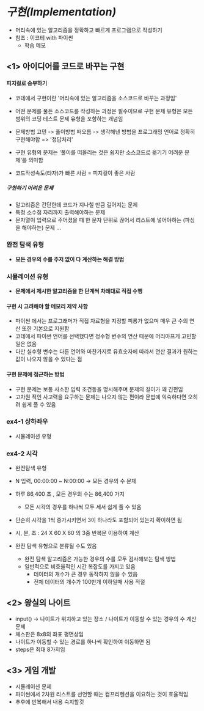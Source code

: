 # _구현(Implementation)_

- 머리속에 있는 알고리즘을 정확하고 빠르게 프로그램으로 작성하기
- 참조 : 이코테 with 파이썬
  - 학습 메모

## <1> 아이디어를 코드로 바꾸는 구현

#### 피지컬로 승부하기

- 코테에서 구현이란 '머리속에 있는 알고리즘을 소스코드로 바꾸는 과정임'
- 어떤 문제를 풀든 소스코드를 작성하는 과정은 필수이므로 구현 문제 유형은 모든 범위의 코딩 테스트 문제 유형을 포함하는 개념임

- 문제방법 고민 -> 풀이방법 떠오름 -> 생각해낸 방법을 프로그래밍 언어로 정확히 구현해야함 => '정답처리'
- 구현 유형의 문제는 '풀이를 떠올리는 것은 쉽지만 소스코드로 옮기기 어려운 문제'를 의미함
- 코드작성속도(타자)가 빠른 사람 = 피지컬이 좋은 사람

##### <b>구현하기 어려운 문제</b>

- 알고리즘은 간단한데 코드가 지나칠 만큼 길어지는 문제
- 특정 소수점 자리까지 출력해야하는 문제
- 문자열이 입력으로 주어졌을 때 한 문자 단위로 끊어서 리스트에 넣어야하는 (파싱을 해야하는) 문제
  ...

### 완전 탐색 유형

- <b>모든 경우의 수를 주저 없이 다 계산하는 해결 방법</b>

### 시뮬레이션 유형

- <b>문제에서 제시한 알고리즘을 한 단계씩 차례대로 직접 수행</b>

#### 구현 시 고려해야 할 메모리 제약 사항

- 파이썬 에서는 프로그래머가 직접 자료형을 지정할 피룡가 없으며 매우 큰 수의 연산 또한 기본으로 지원함
- 코테에서 파이썬 언어를 선택했다면 정수형 변수의 연산 때문에 머리아프게 고민할 일은 없음
- 다만 실수형 변수는 다른 언어와 마찬가지로 유효숫자에 따라서 연산 결과가 원하는 값이 나오지 않을 수 있다는 점

#### 구현 문제에 접근하는 방법

- 구현 문제는 보통 사소한 입력 조건등을 명시해주며 문제의 길이가 꽤 긴편임
- 고차원 적인 사고력을 요구하는 문제는 나오지 않는 편이라 문법에 익숙하다면 오히려 쉽게 풀 수 있음

### ex4-1 상하좌우

- 시뮬레이션 유형

### ex4-2 시각

- 완전탐색 유형

- N 입력, 00:00:00 ~ N:00:00 -> 모든 경우의 수 문제
- 하루 86,400 초 , 모든 경우의 수는 86,400 가지
  - 모든 시각의 경우를 하나씩 모두 세서 쉽게 풀 수 있음
- 단순히 시각을 1씩 증가시키면서 3이 하나라도 포함되어 있는지 확이하면 됨
- 시, 분, 초 : 24 X 60 X 60 의 3중 반복문 이용하여 계산
- 완전 탐색 유형으로 분류될 수도 있음
  - 완전 탐색 알고리즘은 가능한 경우의 수를 모두 검사해보는 탐색 방법
  - 일반적으로 비효율적인 시간 복잡도를 가지고 있음
    - 데이터의 개수가 큰 경우 동작하지 않을 수 있음
    - 전체 데이터의 개수가 100만개 이하일때 사용 적절

## <2> 왕실의 나이트

- input() -> 나이트가 위치하고 있는 장소 / 나이트가 이동할 수 있는 경우의 수 계산 문제
- 체스판은 8x8의 좌표 평면상임
- 나이트가 이동할 수 있는 경로를 하나씩 확인하여 이동하면 됨
- steps은 최대 8가지임

## <3> 게임 개발

- 시뮬레이션 문제
- 파이썬에서 2차원 리스트를 선언할 때는 컴프리헨션을 이요하는 것이 효율적임
- 추후에 반복해서 내용 숙지할것
